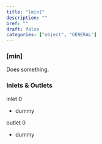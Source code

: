 ```yaml
---
title: "[min]"
description: ""
bref: ""
draft: false
categories: ["object", "GENERAL"]
---
```


### [min]

Does something.

### Inlets & Outlets

inlet 0

 - dummy

outlet 0

 - dummy
 
